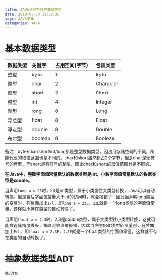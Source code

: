 ```yaml
---
title: JAVA语言中各种数据类型
date: 2018-01-30 19:02:36
tags: JAVA基础
categories: JAVA
---
```


# 基本数据类型

|数据类型|关键字|占用空间(字节）|包装类型|
|:----|:---|:---|:---|
|整型|byte|1|Byte|
|整型|char|2|Character|
|整型|short|2|Short|
|整型|int|4|Integer|
|整型|long|8|Long|
|浮点型|float|8|Float|
|浮点型|double|8|Double|
|布尔型|boolean|8|Boolean|

备注：byte/char/short/int/long都是整型数据类型，因占用存储空间的不同，所能代表的取值范围也是不同的。char和short虽然都占2个字节，但是char是无符号的整型，而short是有符号的整型，因此char和short的取值范围也是不同的。

**在Java中，整数字面值常量默认的数据类型是int，小数字面值常量默认的数据类型是double。**

当声明`long a = 23`时，23是int类型，属于小类型往大类型转换，Java可以自动转换，但是当后字面值常量大于int的访问时，就会报错了，因此当声明long类型的变量时，在后面加上`L/l`，即`long a = 23L`，`23L`就是一个long类型的字面值常量，这样就不存在类型的自动转换了。

当声明`float a = 2.3`时，2.3是double类型，属于大类型往小类型转换，这就可能会造成精度丢失，编译时会直接报错，因此当声明float类型的变量时，在后面加上`F/f`，即`float a = 2.3F`，`2.3F`就是一个float类型的字面值常量，这样就不存在类型的自动转换了。

# 抽象数据类型ADT

```
类/对象
```
